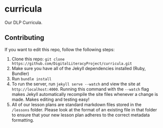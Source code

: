 curricula
=========

Our DLP Curricula.

## Contributing
If you want to edit this repo, follow the following steps:

1. Clone this repo: `git clone https://github.com/DigitalLiteracyProject/curricula.git`
2. Make sure you have all of the Jekyll dependencies installed (Ruby, Bundler)
3. Run `bundle install`
4. To run the server, run `jekyll serve --watch` and view the site at `http://localhost:4000`. Running this command with the `--watch` flag makes Jekyll automatically recompile the site files whenever a change is made. Makes editing and testing easy!
5. All of our lesson plans are standard markdown files stored in the `/lessons` folder. Please look at the format of an existing file in that folder to ensure that your new lesson plan adheres to the correct metadata formatting.
